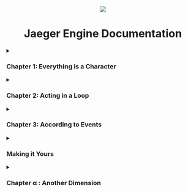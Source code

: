 <p align="center">
  <img src="https://jaeger-engine.web.app/assets/jaeger-engine.png"/>
</p>

<h1 align="center">Jaeger Engine Documentation</h1>
<details>
  <summary><h3>Chapter 1: Everything is a Character</h3></summary>
  <blockquote>
    <code>var anything = new Character({...})</code><br/>
    From the backgrounds to collision blocks, NPCs and player characters, 
    everything you see on the game screen is created using a character object.
    The Character object is defined in characters.js and contains data that is used by the game engine to decide the characters state or behaviour on screen.
  </blockquote>
  <p>
    <code>'name':'mario'</code><br/>
    Like mario, block or powerup, it's a character's name.
  </p>
  <p>
    <code>'x':50</code><br/>
    The horizontal position, visible from 0 (left) to the value of the screen width (right).
  </p>
  <p>
    <code>'y':50</code><br/>
    The vertical position, visible from 0 (top) to the value of the screen height (bottom).
  </p>
  <p>
    <code>'width':100</code><br/>
    The horizontal span, drawn from the value of x (50) to to this value of the width (100).
  </p>
  <p>
    <code>'height':100</code><br/>
    The vertical span, drawn from the value of y (50) to to this value of the height (100).
  </p>
  <p>
    <code>'direction':90</code><br/>
    The clockwise angle around its imaginary z-axis, in degrees 0/360 (up) to 90 (right), to 180 (down), to 270 (left).  
  </p>
  <p>
    <code>'speed':0</code><br/>
    The starting and current speed, how much it changes its position by.
  </p>
  <p>
    <code>'angspeed':0</code><br/>
    The starting and current angular speed, how much it changes its direction/angle by.
  </p>
  <p>
    <code>'maxspeed':10</code><br/>
    The maximum speed allowed or possible.
  </p>
  <p>
    <code>'minspeed':0</code><br/>
    The minimum speed allowed or possible.
  </p>
  <p>
    <code>'link':'https://link-to-image'</code><br/>
    Link to the image that that visually represents this, could be a jpeg or png or animated gif.
  </p>
  <p>
    <code>'input':{...}</code><br/>
    User inputs this character has actions for.
  </p>
</details>
<details>
  <summary><h3>Chapter 2: Acting in a Loop</h3></summary>
  <blockquote>
    <code>var gameLoop = () => {...}</code><br/>
    Every character is repeatedly drawn on the screen using the data you have set in it's object. The game is made by you changing or using that data. I have provided some functions that i think will help you save time (i guess that's what a game engine is).
  </blockquote>
  <p>
    <code>anything.getvectorcomp(direction, magnitude)</code><br/>
    ...
  </p>
  <p>
    <code>anything.getvector(x1, y1, x2, y2)</code><br/>
    ...
  </p>
  <p>
    <code>anything.move(direction, speed)</code><br/>
    ...
  </p>
  <p>
    <code>anything.moveTo(x, y, speed)</code><br/>
    ...
  </p>
  <p>
    <code>anything.rotate(angspeed)</code><br/>
    ...
  </p>
  <p>
    <code>anything.rotateTo(direction, angspeed)</code><br/>
    ...
  </p>
  <p>
    <code>anything.scale(w, h)</code><br/>
    ...
  </p>
  <p>
    <code>anything.scaleTo(width, height, speed)</code><br/>
    ...
  </p>
  <p>
    <code>anything.showimage(link)</code><br/>
    ...
  </p>
  <p>
    <code>anything.playsound(link, loop)</code><br/>
    ...
  </p>
  <p>
    <code>anything.showtext(cursor, text, size, position)</code><br/>
    ...
  </p>
</details>
<details>
  <summary><h3>Chapter 3: According to Events</h3></summary>
  <blockquote>
    <code>
      //Events
      if(condition){...}
    </code><br/>
    The character remains the same as it is drawn repeatedly, unless something changes.
    Events are what check for this change in character. Games are a battlefield of events.
  </blockquote>
  <p>
    <code>
      //Time-Events
      if (time() == 3){...}
    </code><br/>
    explain time events
  </p>
  <p>
    <code>
      //Key-Events
      if (Game.key['KeyW'] == true){...}
    </code><br/>
    explain key events
  </p>
  <p>
    <code>
      //Mouse-Events
    </code><br/>
    explain mouse events
  </p>
  <p>
    <code>
      //Collision-Events
      if (character.overlapping){
        if (character.name == 'mario' && collider.n == 'powerup'){...}
      }
    </code><br/>
    explain collision events
  </p>
</details>
<details>
  <summary><h3>Making it Yours</h3></summary>
  <p>
    Variables<br/>
    explain how you can set custom variables in characters.js and use them to create custom events
  </p>
  <p>
    Events<br/>
    explain how user can create or nest or create and nest events
  </p>
</details>
<details>
  <summary><h3>Chapter α : Another Dimension</h3></summary>
</details>